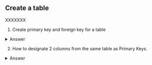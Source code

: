 ## Create a table

XXXXXXX

1. Create primary key and foreign key for a table 

<details>

  <summary>Answer</summary>
  

```
XXXXXXXXXXXXX
```
Code

```ruby

CREATE TABLE book (
  title varchar(100),
  isbn varchar(50) PRIMARY KEY,
  pages integer,
  price money,
  description varchar(256),
  publisher varchar(100)
);

CREATE TABLE chapter (
  id integer PRIMARY KEY,
  book_isbn varchar(50) REFERENCES book(isbn),
  number integer,
  title varchar(50),
  content varchar(1024)
);

```
</details>

2. How to designate 2 columns from the same table as Primary Keys. 

<details>

  <summary>Answer</summary>
  

```
XXXXXXXXXXXXX
```
Code

```ruby

CREATE TABLE popular_recipes (
  recipe_id varchar(20),
  ingredient_id varchar(20),
  downloaded integer,
  PRIMARY KEY (recipe_id, ingredient_id); 

```
</details>


